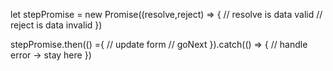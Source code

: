 let stepPromise = new Promise((resolve,reject) => {
// resolve is data valid
// reject is data invalid
})

stepPromise.then(() ={
// update form
// goNext
}).catch(() => {
// handle error -> stay here
})
